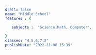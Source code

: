 ```yaml
---
draft: false
name: "Middle School"
features : {

   subjects :  "Science,Math, Computer",
  
}
classes: "4,5,6,7,8"
publishDate: "2022-11-08 15:39"
---
```

